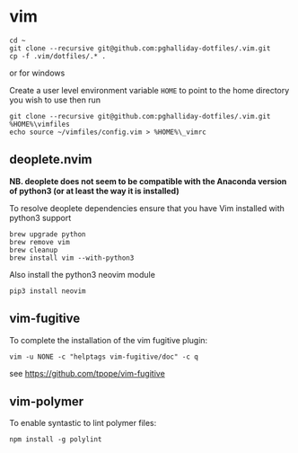 # vim

```
cd ~
git clone --recursive git@github.com:pghalliday-dotfiles/.vim.git
cp -f .vim/dotfiles/.* .
```

or for windows

Create a user level environment variable `HOME` to point to the home directory you wish to use then run

```
git clone --recursive git@github.com:pghalliday-dotfiles/.vim.git %HOME%\vimfiles
echo source ~/vimfiles/config.vim > %HOME%\_vimrc
```

## deoplete.nvim

**NB. deoplete does not seem to be compatible with the Anaconda version of python3 (or at least the way it is installed)**

To resolve deoplete dependencies ensure that you have Vim installed with python3 support

```
brew upgrade python
brew remove vim
brew cleanup
brew install vim --with-python3
```

Also install  the python3 neovim module

```
pip3 install neovim
```

## vim-fugitive

To complete the installation of the vim fugitive plugin:

```
vim -u NONE -c "helptags vim-fugitive/doc" -c q
```

see https://github.com/tpope/vim-fugitive

## vim-polymer

To enable syntastic to lint polymer files:

```
npm install -g polylint
```
